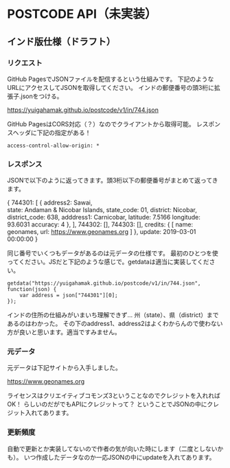 POSTCODE API（未実装）
====

インド版仕様（ドラフト）
----

### リクエスト

GitHub PagesでJSONファイルを配信するという仕組みです。
下記のようなURLにアクセスしてJSONを取得してください。
インドの郵便番号の頭3桁に拡張子.jsonをつける。

https://yuigahamak.github.io/postcode/v1/in/744.json

GitHub PagesはCORS対応（？）なのでクライアントから取得可能。
レスポンスヘッダに下記の指定がある！

    access-control-allow-origin: * 

### レスポンス

JSONで以下のように返ってきます。頭3桁以下の郵便番号がまとめて返ってきます。

{
    744301: [
        {
            address2: Sawai,	
            state: Andaman & Nicobar Islands,
            state_code: 01,
            district: Nicobar,
            district_code: 638,
            adddress1: Carnicobar,
            latitude: 7.5166
            longitude: 93.6031
            accuracy: 4
        },
    ],
    744302: [],
    744303: [],
    credits: {
        [
            name: geonames,
            url: https://www.geonames.org
        ]
    },
    update: 2019-03-01 00:00:00
}

同じ番号でいくつもデータがあるのは元データの仕様です。
最初のひとつを使ってください。JSだと下記のような感じで。getdataは適当に実装してください。

    getdata("https://yuigahamak.github.io/postcode/v1/in/744.json", function(json) {
        var address = json["744301"][0];
    });

インドの住所の仕組みがいまいち理解できず…
州（state）、県（district）まであるのはわかった。
その下のaddress1、address2はよくわからんので使わない方が良いと思います。適当ですみません。

### 元データ

元データは下記サイトから入手しました。

https://www.geonames.org

ライセンスはクリエイティブコモンズ3ということなのでクレジットを入れればOK！
らしいのだがでもAPIにクレジットって？
ということでJSONの中にクレジット入れてあります。

### 更新頻度

自動で更新とか実装してないので作者の気が向いた時にします（二度としないかも）。
いつ作成したデータなのか一応JSONの中にupdateを入れてあります。
